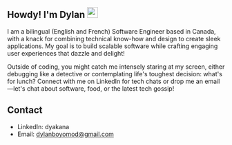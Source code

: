 ## Howdy! I'm Dylan <img src="https://slackmojis.com/emojis/60771-blue-heart/download" width="25"/> 

I am a bilingual (English and French) Software Engineer based in Canada, with a knack for combining technical know-how and design to create sleek applications. My goal is to build scalable software while crafting engaging user experiences that dazzle and delight!

Outside of coding, you might catch me intensely staring at my screen, either debugging like a detective or contemplating life's toughest decision: what's for lunch? Connect with me on LinkedIn for tech chats or drop me an email—let's chat about software, food, or the latest tech gossip!

## Contact
- LinkedIn: dyakana
- Email: dylanboyomod@gmail.com
